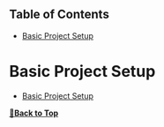 ## Table of Contents

- [Basic Project Setup](#basic-project-setup)

# Basic Project Setup

- [Basic Project Setup](https://github.com/crescentpartha/Travel-Guru/blob/main/travel-guru/___Steps___.md#basic-project-setup "Basic Project Setup - travel-guru")

**[🔼Back to Top](#table-of-contents)**
